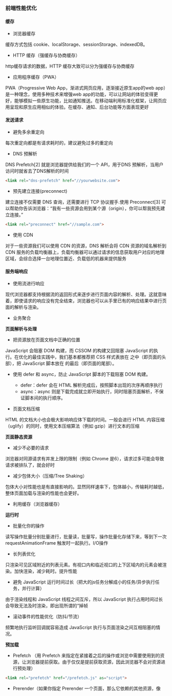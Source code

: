 
### 前端性能优化

#### 缓存

* 浏览器缓存

缓存方式包括 cookie、localStorage、sessionStorage、indexedDB。

* HTTP 缓存（强缓存与协商缓存）

http缓存请求的数据，HTTP 缓存大致可以分为强缓存与协商缓存

* 应用程序缓存（PWA）

PWA（Progressive Web App，渐进式网页应用，逐渐接近原生app的web app）是一种理念，使用多种技术来增强web app的功能，可以让网站的体验变得更好，能够模拟一些原生功能，比如通知推送。在移动端利用标准化框架，让网页应用呈现和原生应用相似的体验。在缓存、通知、后台功能等方面表现更好

#### 发送请求

* 避免多余重定向

每次重定向都是有请求耗时的，建议避免过多的重定向

* DNS 预解析

DNS Prefetch[2] 就是浏览器提供给我们的一个 API，用于DNS 预解析，当用户访问时就省去了DNS解析的时间

```html
<link rel="dns-prefetch" href="//yourwebsite.com">
```
* 预先建立连接(preconnect)

建立连接不仅需要 DNS 查询，还需要进行 TCP 协议握手.使用 Preconnect[3] 可以帮助你告诉浏览器：“我有一些资源会用到某个源（origin），你可以帮我预先建立连接。”

```html
<link rel="preconnect" href="//sample.com">
```
* 使用 CDN

对于一些资源我们可以使用 CDN 的资源，DNS 解析会将 CDN 资源的域名解析到 CDN 服务的负载均衡器上，负载均衡器可以通过请求的信息获取用户对应的地理区域，会综合选择一台地理位置近、负载低的机器来提供服务

#### 服务端响应

* 使用流进行响应

现代浏览器都支持根据流的返回形式来逐步进行页面内容的解析、处理。这就意味着，即使请求的响应没有完全结束，浏览器也可以从手里已有的响应结果中进行页面的解析与渲染。

* 业务聚合

**页面解析与处理**

* 把资源放在页面文档中正确的位置

JavaScript 会阻塞 DOM 构建，而 CSSOM 的构建又回阻塞 JavaScript 的执行。在优化的最佳实践中，我们基本都推荐把 CSS 样式表放在 <head> 之中（即页面的头部），把 JavaScript 脚本放在 <body> 的最后（即页面的尾部）。

* 使用 defer 和 async，防止 JavaScript 脚本的下载阻塞 DOM 构建。
    * defer：defer 会在 HTML 解析完成后，按照脚本出现的次序再顺序执行
    * async：async 则是下载完成就立即开始执行，同时阻塞页面解析，不保证脚本间的执行顺序。

*  页面文档压缩

HTML 的文档大小也会极大影响响应体下载的时间。一般会进行 HTML 内容压缩（uglify）的同时，使用文本压缩算法（例如 gzip）进行文本的压缩

**页面静态资源**

* 减少不必要的请求

浏览器对同源请求有并发上限的限制（例如 Chrome 是6），请求过多可能会导致请求被排队了，就会好时

* 减少包体大小（压缩/Tree Shaking）

包体大小对性能也是有直接影响的。显然同样速率下，包体越小，传输耗时越低，整体页面加载与渲染的性能也会更好。

* 利用缓存（浏览器缓存）

**运行时**

* 批量化你的操作

读写操作批量分别批量进行，批量读，批量写，操作批量化存储下来，等到下一次 requestAnimationFrame 触发时一起执行。I/O操作

* 长列表优化

只渲染可见区域附近的列表元素。有视口内和临近视口的上下区域内的元素会被渲染。加快渲染，减少耗时。提升性能

* 避免 JavaScript 运行时间过长（把大的js任务分解成小的任务/异步执行任务，并行计算）

由于渲染线程和 JavaScript 线程之间互斥，所以 JavaScript 执行占用时间过长会导致无法及时渲染，即出现所谓的“掉帧

* 滚动事件的性能优化（防抖/节流）

频繁地执行监听回调就容易造成 JavaScript 执行与页面渲染之间互相阻塞的情况。

**预加载**

* Prefetch （用 Prefetch 来指定在紧接着之后的操作或浏览中需要使用到的资源，让浏览器提前获取。由于仅仅是提前获取资源，因此浏览器不会对资源进行预处理）
```html
<link rel="prefetch" href="/prefetch.js" as="script">
```

* Prerender（如果你指定 Prerender 一个页面，那么它依赖的其他资源，像 <script>、<link> 等页面所需资源也可能会被下载与处理。但是预处理会基于当前机器、网络情况的不同而被不同程度地推迟）
```html
<link rel="prerender" href="//sample.com/nextpage.html">
```

* Preload（到需要 Preload 的资源时，浏览器会 立刻 进行预获取，并将结果放在内存中，资源的获取不会影响页面 parse 与 load 事件的触发。直到再次遇到该资源的使用标签时，才会执行。与 Prefetch 相比，Preload 会强制浏览器立即获取资源，并且该请求具有较高的优先级）

